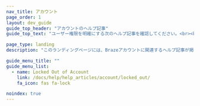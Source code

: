 ```yaml
---
nav_title: アカウント
page_order: 1
layout: dev_guide
guide_top_header: "アカウントのヘルプ記事"
guide_top_text: "ユーザー権限を明確にする次のヘルプ記事を確認してください。<br><br> Brazeアカウントとダッシュボード管理についてもっと知りたいですか?<a href='/docs/user_guide/administrative/'>Administration</a>セクションの記事をお読みください。"

page_type: landing
description: "このランディングページには、Brazeアカウントに関連するヘルプ記事が掲載されています。"

guide_menu_title: ""
guide_menu_list:
  - name: Locked Out of Account
    link: /docs/help/help_articles/account/locked_out/
    fa_icon: fas fa-lock

noindex: true
---
```


